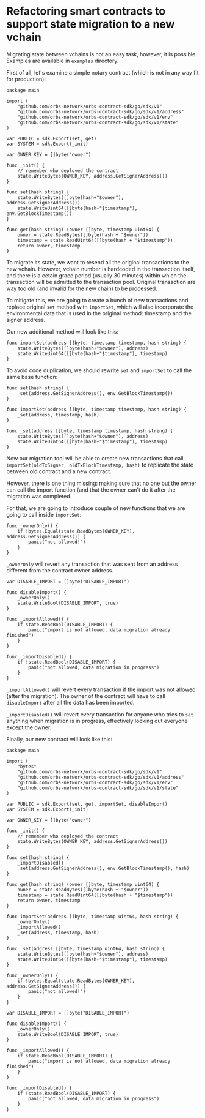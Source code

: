 # Refactoring smart contracts to support state migration to a new vchain

Migrating state between vchains is not an easy task, however, it is possible. Examples are available in `examples` directory.

First of all, let's examine a simple notary contract (which is not in any way fit for production):

```golang
package main

import (
	"github.com/orbs-network/orbs-contract-sdk/go/sdk/v1"
	"github.com/orbs-network/orbs-contract-sdk/go/sdk/v1/address"
	"github.com/orbs-network/orbs-contract-sdk/go/sdk/v1/env"
	"github.com/orbs-network/orbs-contract-sdk/go/sdk/v1/state"
)

var PUBLIC = sdk.Export(set, get)
var SYSTEM = sdk.Export(_init)

var OWNER_KEY = []byte("owner")

func _init() {
	// remember who deployed the contract
	state.WriteBytes(OWNER_KEY, address.GetSignerAddress())
}

func set(hash string) {
	state.WriteBytes([]byte(hash+"$owner"), address.GetSignerAddress())
	state.WriteUint64([]byte(hash+"$timestamp"), env.GetBlockTimestamp())
}

func get(hash string) (owner []byte, timestamp uint64) {
	owner = state.ReadBytes([]byte(hash + "$owner"))
	timestamp = state.ReadUint64([]byte(hash + "$timestamp"))
	return owner, timestamp
}
```

To migrate its state, we want to resend all the original transactions to the new vchain. However, vchain number is hardcoded in the transaction itself, and there is a cetain grace period (usually 30 minutes) within which the transaction will be admitted to the transaction pool. Original transaction are way too old (and invalid for the new chain) to be processed.

To mitigate this, we are going to create a bunch of new transactions and replace original `set` method with `importSet`, which will also incorporate the environmental data that is used in the original method: timestamp and the signer address.

Our new additional method will look like this:

```
func importSet(address []byte, timestamp timestamp, hash string) {
    state.WriteBytes([]byte(hash+"$owner"), address)
    state.WriteUint64([]byte(hash+"$timestamp"), timestamp)
}
```

To avoid code duplication, we should rewrite `set` and `importSet` to call the same base function:

```
func set(hash string) {
    _set(address.GetSignerAddress(), env.GetBlockTimestamp())
}

func importSet(address []byte, timestamp timestamp, hash string) {
    _set(address, timestamp, hash)
}

func _set(address []byte, timestamp timestamp, hash string) {
    state.WriteBytes([]byte(hash+"$owner"), address)
    state.WriteUint64([]byte(hash+"$timestamp"), timestamp)
}
```

Now our migration tool will be able to create new transactions that call `importSet(oldTxSigner, oldTxBlockTimestamp, hash)` to replicate the state between old contract and a new contract.

However, there is one thing missing: making sure that no one but the owner can call the import function (and that the owner can't do it after the migration was completed.

For that, we are going to introduce couple of new functions that we are going to call inside `importSet`:

```golang
func _ownerOnly() {
	if !bytes.Equal(state.ReadBytes(OWNER_KEY), address.GetSignerAddress()) {
		panic("not allowed!")
	}
}
```

`_ownerOnly` will revert any transaction that was sent from an address different from the contract owner address.

```golang
var DISABLE_IMPORT = []byte("DISABLE_IMPORT")

func disableImport() {
	_ownerOnly()
	state.WriteBool(DISABLE_IMPORT, true)
}

func _importAllowed() {
	if state.ReadBool(DISABLE_IMPORT) {
		panic("import is not allowed, data migration already finished")
	}
}

func _importDisabled() {
	if !state.ReadBool(DISABLE_IMPORT) {
		panic("not allowed, data migration in progress")
	}
}
```

`_importAllowed()` will revert every transaction if the import was not allowed (after the migration). The owner of the contract will have to call `disableImport` after all the data has been imported.

`_importDisabled()` will revert every transaction for anyone who tries to `set` anything when migration is in progress, effectively locking out everyone except the owner.

Finally, our new contract will look like this:

```golang
package main

import (
	"bytes"
	"github.com/orbs-network/orbs-contract-sdk/go/sdk/v1"
	"github.com/orbs-network/orbs-contract-sdk/go/sdk/v1/address"
	"github.com/orbs-network/orbs-contract-sdk/go/sdk/v1/env"
	"github.com/orbs-network/orbs-contract-sdk/go/sdk/v1/state"
)

var PUBLIC = sdk.Export(set, get, importSet, disableImport)
var SYSTEM = sdk.Export(_init)

var OWNER_KEY = []byte("owner")

func _init() {
	// remember who deployed the contract
	state.WriteBytes(OWNER_KEY, address.GetSignerAddress())
}

func set(hash string) {
    _importDisabled()
	_set(address.GetSignerAddress(), env.GetBlockTimestamp(), hash)
}

func get(hash string) (owner []byte, timestamp uint64) {
	owner = state.ReadBytes([]byte(hash + "$owner"))
	timestamp = state.ReadUint64([]byte(hash + "$timestamp"))
	return owner, timestamp
}

func importSet(address []byte, timestamp uint64, hash string) {
	_ownerOnly()
	_importAllowed()
	_set(address, timestamp, hash)
}

func _set(address []byte, timestamp uint64, hash string) {
	state.WriteBytes([]byte(hash+"$owner"), address)
	state.WriteUint64([]byte(hash+"$timestamp"), timestamp)
}

func _ownerOnly() {
	if !bytes.Equal(state.ReadBytes(OWNER_KEY), address.GetSignerAddress()) {
		panic("not allowed!")
	}
}

var DISABLE_IMPORT = []byte("DISABLE_IMPORT")

func disableImport() {
	_ownerOnly()
	state.WriteBool(DISABLE_IMPORT, true)
}

func _importAllowed() {
	if state.ReadBool(DISABLE_IMPORT) {
		panic("import is not allowed, data migration already finished")
	}
}

func _importDisabled() {
	if !state.ReadBool(DISABLE_IMPORT) {
		panic("not allowed, data migration in progress")
	}
}
```
